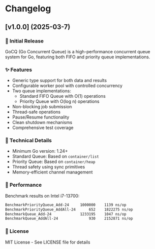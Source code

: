 # Changelog

## [v1.0.0] (2025-03-7)

### 🎉 Initial Release

GoCQ (Go Concurrent Queue) is a high-performance concurrent queue system for Go, featuring both FIFO and priority queue implementations.

### ✨ Features

- Generic type support for both data and results
- Configurable worker pool with controlled concurrency
- Two queue implementations:
  - Standard FIFO Queue with O(1) operations
  - Priority Queue with O(log n) operations
- Non-blocking job submission
- Thread-safe operations
- Pause/Resume functionality
- Clean shutdown mechanisms
- Comprehensive test coverage

### 🔧 Technical Details

- Minimum Go version: 1.24+
- Standard Queue: Based on `container/list`
- Priority Queue: Based on `container/heap`
- Thread safety using sync primitives
- Memory-efficient channel management

### 🚀 Performance

Benchmark results on Intel i7-13700:

```bash
BenchmarkPriorityQueue_Add-24     1000000    1139 ns/op
BenchmarkPriorityQueue_AddAll-24      652    1822275 ns/op
BenchmarkQueue_Add-24             1233195    1047 ns/op
BenchmarkQueue_AddAll-24              930    2152871 ns/op
```

### 📝 License

MIT License - See LICENSE file for details
